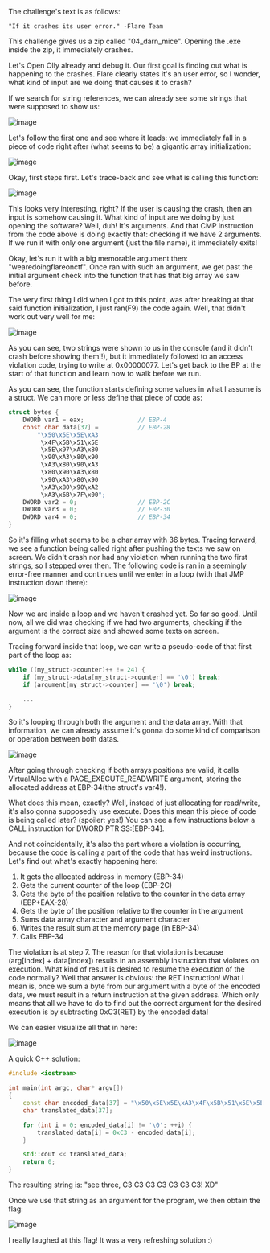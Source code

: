 The challenge's text is as follows:
```
"If it crashes its user error." -Flare Team
```

This challenge gives us a zip called "04_darn_mice".
Opening the .exe inside the zip, it immediately crashes.

Let's Open Olly already and debug it. Our first goal is finding out what is happening to the crashes. Flare clearly states it's an user error, so I wonder, what kind of input are we doing that causes it to crash?

If we search for string references, we can already see some strings that were supposed to show us:

![image](https://user-images.githubusercontent.com/69819027/201487734-e95f20a6-34ed-4029-bf1e-5d630b09dec8.png)


Let's follow the first one and see where it leads: we immediately fall in a piece of code right after (what seems to be) a gigantic array initialization:

![image](https://user-images.githubusercontent.com/69819027/201487738-68b19bf0-72b9-4402-b94d-9bb4aea4a535.png)


Okay, first steps first. Let's trace-back and see what is calling this function:

![image](https://user-images.githubusercontent.com/69819027/201487759-7d082597-87cd-4d68-b8f2-b2199672d424.png)


This looks very interesting, right? If the user is causing the crash, then an input is somehow causing it. What kind of input are we doing by just opening the software? Well, duh! It's arguments.
And that CMP instruction from the code above is doing exactly that: checking if we have 2 arguments. If we run it with only one argument (just the file name), it immediately exits!

Okay, let's run it with a big memorable argument then: "wearedoingflareonctf".
Once ran with such an argument, we get past the initial argument check into the function that has that big array we saw before.

The very first thing I did when I got to this point, was after breaking at that said function initialization, I just ran(F9) the code again.
Well, that didn't work out very well for me:

![image](https://user-images.githubusercontent.com/69819027/201487769-d0dc1e25-39e2-4921-b2a5-111ac4e57811.png)


As you can see, two strings were shown to us in the console (and it didn't crash before showing them!!), but it immediately followed to an access violation code, trying to write at 0x00000077.
Let's get back to the BP at the start of that function and learn how to walk before we run.

As you can see, the function starts defining some values in what I assume is a struct.
We can more or less define that piece of code as:
```C
struct bytes {
	DWORD var1 = eax; 				// EBP-4
	const char data[37] = 			// EBP-28
		"\x50\x5E\x5E\xA3
		 \x4F\x5B\x51\x5E
		 \x5E\x97\xA3\x80
		 \x90\xA3\x80\x90
		 \xA3\x80\x90\xA3
		 \x80\x90\xA3\x80
		 \x90\xA3\x80\x90
		 \xA3\x80\x90\xA2
		 \xA3\x6B\x7F\x00";
	DWORD var2 = 0; 				// EBP-2C
	DWORD var3 = 0;					// EBP-30
	DWORD var4 = 0;					// EBP-34
}
```

So it's filling what seems to be a char array with 36 bytes.
Tracing forward, we see a function being called right after pushing the texts we saw on screen. We didn't crash nor had any violation when running the two first strings, so I stepped over then.
The following code is ran in a seemingly error-free manner and continues until we enter in a loop (with that JMP instruction down there):

![image](https://user-images.githubusercontent.com/69819027/201487812-80e3343b-fdcc-426d-af07-2f8b3f23e82d.png)


Now we are inside a loop and we haven't crashed yet. So far so good.
Until now, all we did was checking if we had two arguments, checking if the argument is the correct size and showed some texts on screen.

Tracing forward inside that loop, we can write a pseudo-code of that first part of the loop as:
```C
while ((my_struct->counter)++ != 24) {
	if (my_struct->data[my_struct->counter] == '\0') break;
	if (argument[my_struct->counter] == '\0') break;

	...
}
```
So it's looping through both the argument and the data array. With that information, we can already assume it's gonna do some kind of comparison or operation between both datas.

![image](https://user-images.githubusercontent.com/69819027/201487839-ac03c8ec-671e-4ab0-9d46-7cb670ceffdc.png)


After going through checking if both arrays positions are valid, it calls VirtualAlloc with a PAGE_EXECUTE_READWRITE argument, storing the allocated address at EBP-34(the struct's var4!).

What does this mean, exactly?
Well, instead of just allocating for read/write, it's also gonna supposedly use execute. Does this mean this piece of code is being called later? (spoiler: yes!)
You can see a few instructions below a CALL instruction for DWORD PTR SS:[EBP-34].

And not coincidentally, it's also the part where a violation is occurring, because the code is calling a part of the code that has weird instructions. Let's find out what's exactly happening here:
1. It gets the allocated address in memory (EBP-34)
2. Gets the current counter of the loop (EBP-2C)
3. Gets the byte of the position relative to the counter in the data array (EBP+EAX-28)
4. Gets the byte of the position relative to the counter in the argument
5. Sums data array character and argument character
6. Writes the result sum at the memory page (in EBP-34)
7. Calls EBP-34

The violation is at step 7. The reason for that violation is because (arg[index] + data[index]) results in an assembly instruction that violates on execution. What kind of result is desired to resume the execution of the code normally?
Well that answer is obvious: the RET instruction!
What I mean is, once we sum a byte from our argument with a byte of the encoded data, we must result in a return instruction at the given address. Which only means that all we have to do to find out the correct argument for the desired execution is by subtracting 0xC3(RET) by the encoded data!

We can easier visualize all that in here:

![image](https://user-images.githubusercontent.com/69819027/201487874-423f915c-64f3-4e58-8414-0e6a074b1583.png)


A quick C++ solution:
```C++
#include <iostream>

int main(int argc, char* argv[]) 
{
    const char encoded_data[37] = "\x50\x5E\x5E\xA3\x4F\x5B\x51\x5E\x5E\x97\xA3\x80\x90\xA3\x80\x90\xA3\x80\x90\xA3\x80\x90\xA3\x80\x90\xA3\x80\x90\xA3\x80\x90\xA2\xA3\x6B\x7F\x00";
    char translated_data[37];

    for (int i = 0; encoded_data[i] != '\0'; ++i) {
        translated_data[i] = 0xC3 - encoded_data[i];
    }

    std::cout << translated_data;
    return 0;
}
```
The resulting string is: "see three, C3 C3 C3 C3 C3 C3 C3! XD"

Once we use that string as an argument for the program, we then obtain the flag:

![image](https://user-images.githubusercontent.com/69819027/201487899-7d39bb72-3e34-45b4-8aba-a49a5fe3e5b5.png)


I really laughed at this flag! It was a very refreshing solution :)

